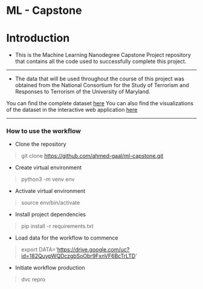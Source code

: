 # ML - Capstone
# Introduction

*   This is the Machine Learning Nanodegree Capstone Project repository that
    contains all the code used to successfully complete this project.
************

*   The data that will be used throughout the course of this project was obtained
    from the National Consortium for the Study of Terrorism and Responses to 
    Terrorism of the University of Maryland.

You can find the complete dataset [here](https://drive.google.com/uc?id=182QuypWQDczgbSoObr9FxnVF6BcTrLTD)
You can also find the visualizations of the dataset in the
interactive web application [here](https://somali-warfare.herokuapp.com/)

*********
### How to use the workflow
*   Clone the repository
>   git clone https://github.com/ahmed-gaal/ml-capstone.git
*   Create virtual environment
>   python3 -m venv env
*   Activate virtual environment
>   source env/bin/activate
*   Install project dependencies
>   pip install -r requirements.txt
*   Load data for the workflow to commence
>   export DATA='https://drive.google.com/uc?id=182QuypWQDczgbSoObr9FxnVF6BcTrLTD'
*   Initiate workflow production
>   dvc repro
